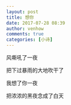 ```yaml
---
layout: post
title: 想你
date: 2017-07-28 08:39
author: venhow
comments: true
categories: [小诗]
---
```

风嘶吼了一夜

把下过暴雨的大地吹干了

我想了你一夜

把浓浓的黑夜念成了白天
